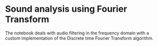 # Sound analysis using Fourier Transform

The notebook deals with audio filtering in the frequency domain with a custom implementation of the Discrete time Fourier Transform algorithm.